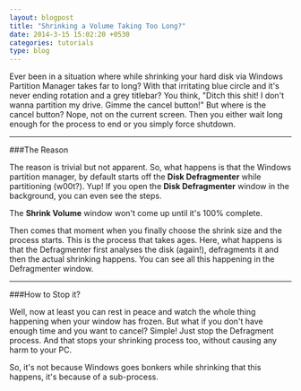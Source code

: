 ```yaml
---
layout: blogpost
title: "Shrinking a Volume Taking Too Long?"
date: 2014-3-15 15:02:20 +0530
categories: tutorials
type: blog
---
```


Ever been in a situation where while shrinking your hard disk via Windows Partition Manager takes far to long? With that irritating blue circle and it's never ending rotation and a grey titlebar? You think, "Ditch this shit! I don't wanna partition my drive. Gimme the cancel button!" But where is the cancel button? Nope, not on the current screen. Then you either wait long enough for the process to end or you simply force shutdown.

---

###The Reason

The reason is trivial but not apparent. So, what happens is that the Windows partition manager, by default starts off the **Disk Defragmenter** while partitioning (w00t?). Yup! If you open the **Disk Defragmenter** window in the background, you can even see the steps.

The **Shrink Volume** window won't come up until it's 100% complete.

Then comes that moment when you finally choose the shrink size and the process starts. This is the process that takes ages. Here, what happens is that the Defragmenter first analyses the disk (again!), defragments it and then the actual shrinking happens. You can see all this happening in the Defragmenter window.

---

###How to Stop it?

Well, now at least you can rest in peace and watch the whole thing happening when your window has frozen. But what if you don't have enough time and you want to cancel?
Simple! Just stop the Defragment process. And that stops your shrinking process too, without causing any harm to your PC.

So, it's not because Windows goes bonkers while shrinking that this happens, it's because of a sub-process.
